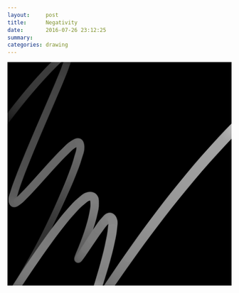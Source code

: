 ```yaml
---
layout:     post
title:      Negativity
date:       2016-07-26 23:12:25
summary:    
categories: drawing
---
```

![Negativity](/images/diary/Negativity.png "a metaphor")
